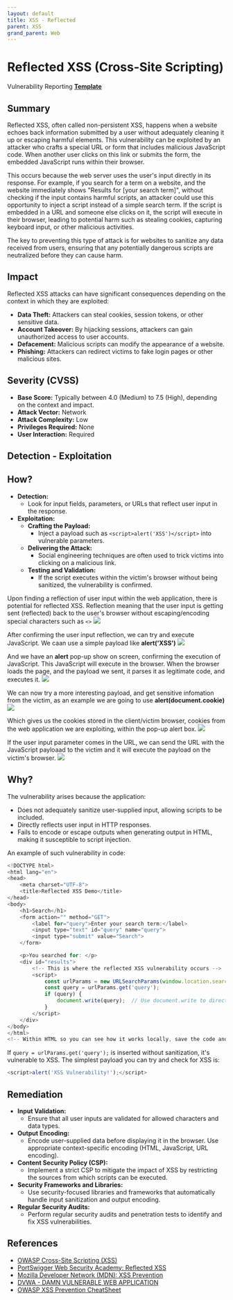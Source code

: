 ```yaml
---
layout: default
title: XSS - Reflected
parent: XSS
grand_parent: Web
---
```



# Reflected XSS (Cross-Site Scripting)

 Vulnerability Reporting **[Template](https://cybergrimoire.github.io/docs/Templates/Web%20Templates/XSS_Reflected/)**



## Summary
Reflected XSS, often called non-persistent XSS, happens when a website echoes back information submitted by a user without adequately cleaning it up or escaping harmful elements. This vulnerability can be exploited by an attacker who crafts a special URL or form that includes malicious JavaScript code. When another user clicks on this link or submits the form, the embedded JavaScript runs within their browser.

This occurs because the web server uses the user's input directly in its response. For example, if you search for a term on a website, and the website immediately shows "Results for [your search term]", without checking if the input contains harmful scripts, an attacker could use this opportunity to inject a script instead of a simple search term. If the script is embedded in a URL and someone else clicks on it, the script will execute in their browser, leading to potential harm such as stealing cookies, capturing keyboard input, or other malicious activities.

The key to preventing this type of attack is for websites to sanitize any data received from users, ensuring that any potentially dangerous scripts are neutralized before they can cause harm.

## Impact
Reflected XSS attacks can have significant consequences depending on the context in which they are exploited:

  - **Data Theft:** Attackers can steal cookies, session tokens, or other sensitive data.
  - **Account Takeover:** By hijacking sessions, attackers can gain unauthorized access to user accounts.
  - **Defacement:** Malicious scripts can modify the appearance of a website.
  - **Phishing:** Attackers can redirect victims to fake login pages or other malicious sites.
  
## Severity (CVSS)
  - **Base Score:** Typically between 4.0 (Medium) to 7.5 (High), depending on the context and impact.
  - **Attack Vector:** Network
  - **Attack Complexity:** Low
  - **Privileges Required:** None
  - **User Interaction:** Required

## Detection - Exploitation

##  How?
- **Detection:** 
    - Look for input fields, parameters, or URLs that reflect user input in the response.
- **Exploitation:**
  - **Crafting the Payload:** 
    - Inject a payload such as `<script>alert('XSS')</script>` into vulnerable parameters.
  - **Delivering the Attack:**
    - Social engineering techniques are often used to trick victims into clicking on a malicious link.
  - **Testing and Validation:**
    - If the script executes within the victim's browser without being sanitized, the vulnerability is confirmed.


Upon finding a reflection of user input within the web application, there is potential for reflected XSS. Reflection meaning that the user input is getting sent (reflected) back to the user's browser without escaping/encoding special characters such as `<>`
![](/assets/images/Web/XSS/XSS_Reflected_1.png)

After confirming the user input reflection, we can try and execute JavaScript. We caan use a simple payload like **alert('XSS')**
![](/assets/images/Web/XSS/XSS_Reflected_2.png)

And we have an **alert** pop-up show on screen, confirming the execution of JavaScript. This JavaScript will execute in the browser. When the browser loads the page, and the payload we sent, it parses it as legitimate code, and executes it.
![](/assets/images/Web/XSS/XSS_Reflected_3.png)

We can now try a more interesting payload, and get sensitive infomation from the victim, as an example we are going to use **alert(document.cookie)**
![](/assets/images/Web/XSS/XSS_Reflected_4.png)

Which gives us the cookies stored in the client/victim browser, cookies from the web application we are exploiting, within the pop-up alert box.
![](/assets/images/Web/XSS/XSS_Reflected_5.png)

If the user input parameter comes in the URL, we can send the URL with the JavaScript payloaad to the victim and it will execute the payload on the victim's browser.
![](/assets/images/Web/XSS/XSS_Reflected_6.png)

## Why?

The vulnerability arises because the application: 
- Does not adequately sanitize user-supplied input, allowing scripts to be included.
- Directly reflects user input in HTTP responses.
- Fails to encode or escape outputs when generating output in HTML, making it susceptible to script injection.

An example of such vulnerability in code:
```javascript
<!DOCTYPE html>
<html lang="en">
<head>
    <meta charset="UTF-8">
    <title>Reflected XSS Demo</title>
</head>
<body>
    <h1>Search</h1>
    <form action="" method="GET">
        <label for="query">Enter your search term:</label>
        <input type="text" id="query" name="query">
        <input type="submit" value="Search">
    </form>

    <p>You searched for: </p>
    <div id="results">
        <!-- This is where the reflected XSS vulnerability occurs -->
        <script>
            const urlParams = new URLSearchParams(window.location.search);
            const query = urlParams.get('query');
            if (query) {
                document.write(query);  // Use document.write to directly write user input
            }
        </script>
    </div>
</body>
</html>
<!-- Within HTML so you can see how it works locally, save the code and run it on your browser-->
```

If `query = urlParams.get('query');` is inserted without sanitization, it's vulnerable to XSS.
The simplest payload you can try and check for XSS is:
```javascript
<script>alert('XSS Vulnerability!');</script>
```

## Remediation
- **Input Validation:**
  - Ensure that all user inputs are validated for allowed characters and data types.
- **Output Encoding:**
  - Encode user-supplied data before displaying it in the browser. Use appropriate context-specific encoding (HTML, JavaScript, URL encoding).
- **Content Security Policy (CSP):**
  - Implement a strict CSP to mitigate the impact of XSS by restricting the sources from which scripts can be executed.
- **Security Frameworks and Libraries:**
  - Use security-focused libraries and frameworks that automatically handle input sanitization and output encoding.
- **Regular Security Audits:**
  - Perform regular security audits and penetration tests to identify and fix XSS vulnerabilities.

## References
- [OWASP Cross-Site Scripting (XSS)](https://owasp.org/www-community/attacks/xss/)
- [PortSwigger Web Security Academy: Reflected XSS](https://portswigger.net/web-security/cross-site-scripting/reflected)
- [Mozilla Developer Network (MDN): XSS Prevention](https://developer.mozilla.org/en-US/docs/Glossary/Cross-site_scripting)
- [DVWA - DAMN VULNERABLE WEB APPLICATION](https://github.com/digininja/DVWA)
- [OWASP XSS Prevention CheatSheet](https://cheatsheetseries.owasp.org/cheatsheets/Cross_Site_Scripting_Prevention_Cheat_Sheet.html)

